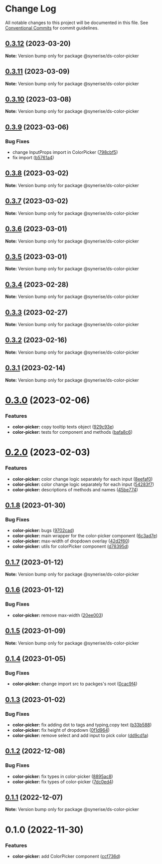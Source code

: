 # Change Log

All notable changes to this project will be documented in this file.
See [Conventional Commits](https://conventionalcommits.org) for commit guidelines.

## [0.3.12](https://github.com/Synerise/synerise-design/compare/@synerise/ds-color-picker@0.3.11...@synerise/ds-color-picker@0.3.12) (2023-03-20)

**Note:** Version bump only for package @synerise/ds-color-picker





## [0.3.11](https://github.com/Synerise/synerise-design/compare/@synerise/ds-color-picker@0.3.10...@synerise/ds-color-picker@0.3.11) (2023-03-09)

**Note:** Version bump only for package @synerise/ds-color-picker





## [0.3.10](https://github.com/Synerise/synerise-design/compare/@synerise/ds-color-picker@0.3.9...@synerise/ds-color-picker@0.3.10) (2023-03-08)

**Note:** Version bump only for package @synerise/ds-color-picker





## [0.3.9](https://github.com/Synerise/synerise-design/compare/@synerise/ds-color-picker@0.3.8...@synerise/ds-color-picker@0.3.9) (2023-03-06)


### Bug Fixes

* change InputProps import in ColorPicker ([798cbf5](https://github.com/Synerise/synerise-design/commit/798cbf5710f1f564910f0dd5f459bc0408187d80))
* fix import ([b5761a4](https://github.com/Synerise/synerise-design/commit/b5761a4beea1436903552fc0f4fa0f2424448b63))





## [0.3.8](https://github.com/Synerise/synerise-design/compare/@synerise/ds-color-picker@0.3.7...@synerise/ds-color-picker@0.3.8) (2023-03-02)

**Note:** Version bump only for package @synerise/ds-color-picker





## [0.3.7](https://github.com/Synerise/synerise-design/compare/@synerise/ds-color-picker@0.3.6...@synerise/ds-color-picker@0.3.7) (2023-03-02)

**Note:** Version bump only for package @synerise/ds-color-picker





## [0.3.6](https://github.com/Synerise/synerise-design/compare/@synerise/ds-color-picker@0.3.4...@synerise/ds-color-picker@0.3.6) (2023-03-01)

**Note:** Version bump only for package @synerise/ds-color-picker





## [0.3.5](https://github.com/Synerise/synerise-design/compare/@synerise/ds-color-picker@0.3.4...@synerise/ds-color-picker@0.3.5) (2023-03-01)

**Note:** Version bump only for package @synerise/ds-color-picker





## [0.3.4](https://github.com/Synerise/synerise-design/compare/@synerise/ds-color-picker@0.3.3...@synerise/ds-color-picker@0.3.4) (2023-02-28)

**Note:** Version bump only for package @synerise/ds-color-picker





## [0.3.3](https://github.com/Synerise/synerise-design/compare/@synerise/ds-color-picker@0.3.2...@synerise/ds-color-picker@0.3.3) (2023-02-27)

**Note:** Version bump only for package @synerise/ds-color-picker





## [0.3.2](https://github.com/Synerise/synerise-design/compare/@synerise/ds-color-picker@0.3.1...@synerise/ds-color-picker@0.3.2) (2023-02-16)

**Note:** Version bump only for package @synerise/ds-color-picker





## [0.3.1](https://github.com/Synerise/synerise-design/compare/@synerise/ds-color-picker@0.3.0...@synerise/ds-color-picker@0.3.1) (2023-02-14)

**Note:** Version bump only for package @synerise/ds-color-picker





# [0.3.0](https://github.com/Synerise/synerise-design/compare/@synerise/ds-color-picker@0.2.0...@synerise/ds-color-picker@0.3.0) (2023-02-06)


### Features

* **color-picker:** copy tooltip texts object ([929c93e](https://github.com/Synerise/synerise-design/commit/929c93e53e3679e69c44e8ee655b0dbf200ad283))
* **color-picker:** tests for component and methods ([bafa8c6](https://github.com/Synerise/synerise-design/commit/bafa8c6bbf967983fce4a65dc9bbc71a52a72953))





# [0.2.0](https://github.com/Synerise/synerise-design/compare/@synerise/ds-color-picker@0.1.8...@synerise/ds-color-picker@0.2.0) (2023-02-03)


### Features

* **color-picker:** color change logic separately for each input ([8eefaf0](https://github.com/Synerise/synerise-design/commit/8eefaf0b5028b4b916110d554f06b025bd2cdf45))
* **color-picker:** color change logic separately for each input ([54283f7](https://github.com/Synerise/synerise-design/commit/54283f7ab79b0da75ef78e26671a8ad675b04f44))
* **color-picker:** descriptions of methods and names ([45be774](https://github.com/Synerise/synerise-design/commit/45be774dff8bd50b6b201dbfed0a2d1d09a2b1a8))





## [0.1.8](https://github.com/Synerise/synerise-design/compare/@synerise/ds-color-picker@0.1.7...@synerise/ds-color-picker@0.1.8) (2023-01-30)


### Bug Fixes

* **color-picker:** bugs ([9702cad](https://github.com/Synerise/synerise-design/commit/9702cada1d33b94275681b905cba291684cf7732))
* **color-picker:** main wrapper for the color-picker component ([6c3ad7e](https://github.com/Synerise/synerise-design/commit/6c3ad7ea4d1b2a4a089a0494126a2f12962588df))
* **color-picker:** max-width of dropdown overlay ([42d2f60](https://github.com/Synerise/synerise-design/commit/42d2f60a7be3f63d486c8f27029f5602650fe1c7))
* **color-picker:** utils for colorPicker component ([d78395d](https://github.com/Synerise/synerise-design/commit/d78395d29b366f2a3edf06edc83351865e7bb875))





## [0.1.7](https://github.com/Synerise/synerise-design/compare/@synerise/ds-color-picker@0.1.6...@synerise/ds-color-picker@0.1.7) (2023-01-12)

**Note:** Version bump only for package @synerise/ds-color-picker





## [0.1.6](https://github.com/Synerise/synerise-design/compare/@synerise/ds-color-picker@0.1.5...@synerise/ds-color-picker@0.1.6) (2023-01-12)


### Bug Fixes

* **color-picker:** remove max-width ([20ee003](https://github.com/Synerise/synerise-design/commit/20ee003371d8bbbf5405882f6cb166223accb2cd))





## [0.1.5](https://github.com/Synerise/synerise-design/compare/@synerise/ds-color-picker@0.1.4...@synerise/ds-color-picker@0.1.5) (2023-01-09)

**Note:** Version bump only for package @synerise/ds-color-picker





## [0.1.4](https://github.com/Synerise/synerise-design/compare/@synerise/ds-color-picker@0.1.3...@synerise/ds-color-picker@0.1.4) (2023-01-05)


### Bug Fixes

* **color-picker:** change import src to packges's root ([0cac9f4](https://github.com/Synerise/synerise-design/commit/0cac9f4a6fdc99d5dd1c744ece924f5ac3e02bb9))





## [0.1.3](https://github.com/Synerise/synerise-design/compare/@synerise/ds-color-picker@0.1.2...@synerise/ds-color-picker@0.1.3) (2023-01-02)


### Bug Fixes

* **color-picker:** fix adding dot to tags and typing,copy text ([b33b588](https://github.com/Synerise/synerise-design/commit/b33b5882d5d357b745d2b9421c4d30d09c651871))
* **color-picker:** fix height of dropdown ([0f1d964](https://github.com/Synerise/synerise-design/commit/0f1d9647cfd29936c98218f4fd7de9a175dcb3e2))
* **color-picker:** remove select and add input to pick color ([dd9cd1a](https://github.com/Synerise/synerise-design/commit/dd9cd1aba392af05637ee89b51f09ffc59e9c5b7))





## [0.1.2](https://github.com/Synerise/synerise-design/compare/@synerise/ds-color-picker@0.1.1...@synerise/ds-color-picker@0.1.2) (2022-12-08)


### Bug Fixes

* **color-picker:** fix types in color-picker ([8895ac8](https://github.com/Synerise/synerise-design/commit/8895ac80ba7e20b7e3a92afe58e29886f19e6cbf))
* **color-picker:** fix types of color-picker ([7dc0ed4](https://github.com/Synerise/synerise-design/commit/7dc0ed4725162e3eb5d305dbbdd297f65ac6da87))





## [0.1.1](https://github.com/Synerise/synerise-design/compare/@synerise/ds-color-picker@0.1.0...@synerise/ds-color-picker@0.1.1) (2022-12-07)

**Note:** Version bump only for package @synerise/ds-color-picker





# 0.1.0 (2022-11-30)


### Features

* **color-picker:** add ColorPicker component ([ccf736d](https://github.com/Synerise/synerise-design/commit/ccf736d91f143ef22229e66c745ef36bd9d8ac38))

